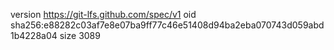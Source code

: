 version https://git-lfs.github.com/spec/v1
oid sha256:e88282c03af7e8e07ba9ff77c46e51408d94ba2eba070743d059abd1b4228a04
size 3089
